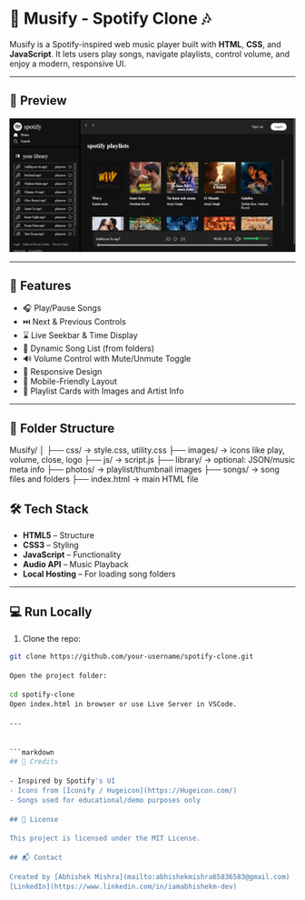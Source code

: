 # 🎵 Musify - Spotify Clone 🎶

Musify is a Spotify-inspired web music player built with **HTML**, **CSS**, and **JavaScript**. It lets users play songs, navigate playlists, control volume, and enjoy a modern, responsive UI.

---

## 📸 Preview

![Musify Preview](photos/output.png)


---

## 🚀 Features

- 🎧 Play/Pause Songs
- ⏭️ Next & Previous Controls
- ⌛ Live Seekbar & Time Display
- 📁 Dynamic Song List (from folders)
- 🔊 Volume Control with Mute/Unmute Toggle
- 🎨 Responsive Design
- 📱 Mobile-Friendly Layout
- 🎵 Playlist Cards with Images and Artist Info

---


## 📁 Folder Structure
Musify/
│
├── css/         → style.css, utility.css
├── images/      → icons like play, volume, close, logo
├── js/          → script.js
├── library/     → optional: JSON/music meta info
├── photos/      → playlist/thumbnail images
├── songs/       → song files and folders
├── index.html   → main HTML file


## 🛠️ Tech Stack

- **HTML5** – Structure  
- **CSS3** – Styling  
- **JavaScript** – Functionality  
- **Audio API** – Music Playback  
- **Local Hosting** – For loading song folders

---

## 💻 Run Locally

1. Clone the repo:
```bash
git clone https://github.com/your-username/spotify-clone.git

Open the project folder:

cd spotify-clone
Open index.html in browser or use Live Server in VSCode.

---


```markdown
## 🙏 Credits

- Inspired by Spotify's UI
- Icons from [Iconify / Hugeicon](https://Hugeicon.com/)
- Songs used for educational/demo purposes only

## 📄 License

This project is licensed under the MIT License.

## 📬 Contact

Created by [Abhishek Mishra](mailto:abhishekmishra65836583@gmail.com)  
[LinkedIn](https://www.linkedin.com/in/iamabhishekm-dev)
